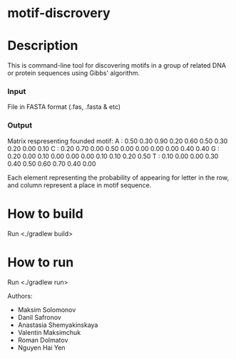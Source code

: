 # motif-discrovery

Description
===========
  This is command-line tool for discovering motifs in a group of related DNA or protein sequences using Gibbs' algorithm.
### Input
  File in FASTA format (.fas, .fasta & etc)
### Output
  Matrix respresenting founded motif:
  A : 0.50        0.30    0.90    0.20    0.60    0.50    0.30    0.20    0.00    0.10
  C : 0.20        0.70    0.00    0.50    0.00    0.00    0.00    0.00    0.40    0.40
  G : 0.20        0.00    0.10    0.00    0.00    0.00    0.10    0.10    0.20    0.50
  T : 0.10        0.00    0.00    0.30    0.40    0.50    0.60    0.70    0.40    0.00
  
  Each element representing the probability of appearing for letter in the row, and column represent a place in motif sequence.

How to build
============
Run <./gradlew build>

How to run
==========
Run <./gradlew run>

Authors:
- Maksim Solomonov
- Danil Safronov
- Anastasia Shemyakinskaya
- Valentin Maksimchuk
- Roman Dolmatov
- Nguyen Hai Yen
